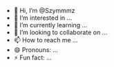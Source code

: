 - 👋 Hi, I’m @Szymmmz
- 👀 I’m interested in ...
- 🌱 I’m currently learning ...
- 💞️ I’m looking to collaborate on ...
- 📫 How to reach me ...
- 😄 Pronouns: ...
- ⚡ Fun fact: ...

<!---
Szymmmz/Szymmmz is a ✨ special ✨ repository because its `README.md` (this file) appears on your GitHub profile.
You can click the Preview link to take a look at your changes.
--->
